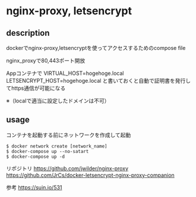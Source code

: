 # nginx-proxy, letsencrypt

## description

dockerでnginx-proxy,letsencryptを使ってアクセスするためのcompose file

nginx_proxyで80,443ポート開放

Appコンテナで
VIRTUAL\_HOST=hogehoge.local
LETSENCRYPT\_HOST=hogehoge.local
と書いておくと自動で証明書を発行してhttps通信が可能になる

※（localで適当に設定したドメインは不可）

## usage

コンテナを起動する前にネットワークを作成して起動

```
$ docker network create [network_name]
$ docker-compose up --no-satart
$ docker-compose up -d
```

リポジトリ
https://github.com/jwilder/nginx-proxy
https://github.com/JrCs/docker-letsencrypt-nginx-proxy-companion

参考
https://suin.io/531
